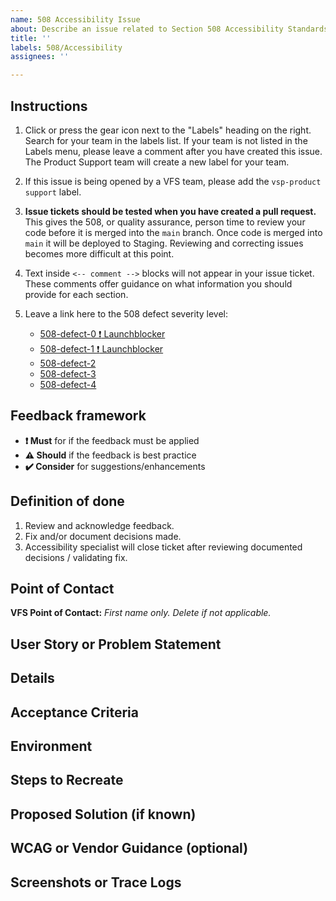 ```yaml
---
name: 508 Accessibility Issue
about: Describe an issue related to Section 508 Accessibility Standards
title: ''
labels: 508/Accessibility
assignees: ''

---
```


## Instructions

1. Click or press the gear icon next to the "Labels" heading on the right. Search for your team in the labels list. If your team is not listed in the Labels menu, please leave a comment after you have created this issue. The Product Support team will create a new label for your team.
2. If this issue is being opened by a VFS team, please add the `vsp-product support` label.
3. **Issue tickets should be tested when you have created a pull request.** This gives the 508, or quality assurance, person time to review your code before it is merged into the `main` branch. Once code is merged into `main` it will be deployed to Staging. Reviewing and correcting issues becomes more difficult at this point.
4. Text inside `<-- comment -->` blocks will not appear in your issue ticket. These comments offer guidance on what information you should provide for each section.
5. Leave a link here to the 508 defect severity level: 


    - [508-defect-0 :exclamation: Launchblocker](https://github.com/department-of-veterans-affairs/va.gov-team/blob/master/platform/accessibility/guidance/defect-severity-rubric.md#508-defect-0)
    - [508-defect-1 :exclamation: Launchblocker](https://github.com/department-of-veterans-affairs/va.gov-team/blob/master/platform/accessibility/guidance/defect-severity-rubric.md#508-defect-1)
    - [508-defect-2](https://github.com/department-of-veterans-affairs/va.gov-team/blob/master/platform/accessibility/guidance/defect-severity-rubric.md#508-defect-2)
    - [508-defect-3](https://github.com/department-of-veterans-affairs/va.gov-team/blob/master/platform/accessibility/guidance/defect-severity-rubric.md#508-defect-3)
    - [508-defect-4](https://github.com/department-of-veterans-affairs/va.gov-team/blob/master/platform/accessibility/guidance/defect-severity-rubric.md#508-defect-4)

<!--
Enter an issue title using the format [ERROR TYPE]: Brief description of the problem
---
[SCREENREADER]: Edit buttons need aria-label for context
[KEYBOARD]: Add another user link will not receive keyboard focus
[AXE-CORE]: Heading levels should increase by one
[COGNITION]: Error messages should be more specific
[COLOR]: Blue button on blue background does not have sufficient contrast ratio
---
-->

<!-- It's okay to delete the instructions above, but leave the link to the 508 defect severity level for your issue. -->

## Feedback framework

- **❗️ Must** for if the feedback must be applied 
- **⚠️ Should** if the feedback is best practice 
- **✔️ Consider** for suggestions/enhancements 

## Definition of done

1. Review and acknowledge feedback.
1. Fix and/or document decisions made.
1. Accessibility specialist will close ticket after reviewing documented decisions / validating fix.

## Point of Contact

<!-- If this issue is being opened by a VFS team member, please add a point of contact. Usually this is the same person who enters the issue ticket. -->

**VFS Point of Contact:** _First name only. Delete if not applicable._

## User Story or Problem Statement

<!-- Example: As a user with cognitive considerations, I expect to see a label and input pairing consistently styled as throughout the rest of the site, with the label just above the text/email/search input or to the right of a radio/checkbox input, so that I am clearly able to understand what entry is expected. -->

## Details

<!-- This is a detailed description of the issue. It should include a restatement of the title, and provide more background information. -->

## Acceptance Criteria

<!--
Example:
- [ ] All inputs have associated label elements
- [ ] Input labels are styled consistently
- [ ] Input labels appear immediately above the input OR to the right of a radio / checkbox
-->


## Environment

<!--
* Operating System, including `<VERSION>` or "latest"
* Browser, including `<VERSION>` or "latest"
* Screenreading device, if applicable
* Server destination (localhost, Docker container, staging, production)
-->

## Steps to Recreate

<!--
1. Enter `<IP ADDRESS>` in browser
2. Start screenreading device listed in Environment
3. Navigate to the second step by tabbing to Continue button, pressing Spacebar
4. Tab 3 times until Select Level of Coverage button has keyboard focus. The button should have a light blue halo around it.
5. Press Spacebar to open the Level of Coverage widget
6. Verify the widget does not open when Spacebar is pressed
-->

## Proposed Solution (if known)

<!--
If the issue is one that can be fixed easily by changing HTML, CSS, or JavaScript markup, include the snippet in the issue description. If it is a longer fix or you do not have a ready solution, remove this section.

```html
<button
  aria-label="Open Level of Coverage Tool"
  class="adc-c-button adc-c-button-large"
  type="button"
>
  Level of Coverage
</button>
```
-->

## WCAG or Vendor Guidance (optional)

<!--
* [Making actions keyboard accessible by using keyboard event handlers](https://www.w3.org/WAI/GL/wiki/Making_actions_keyboard_accessible_by_using_keyboard_event_handlers_with_WAI-ARIA_controls)
* [MDN: Using the button role](https://developer.mozilla.org/en-US/docs/Web/Accessibility/ARIA/ARIA_Techniques/Using_the_button_role)
-->

## Screenshots or Trace Logs

<!-- Drop any screenshots or error logs that might be useful for debugging -->
